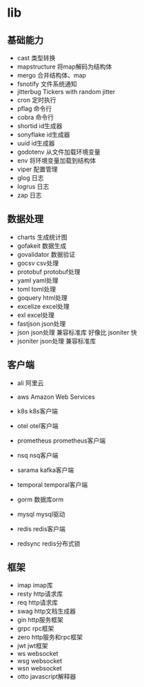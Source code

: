# lib

## 基础能力

- cast 类型转换
- mapstructure 将map解码为结构体
- mergo 合并结构体、map
- fsnotify 文件系统通知
- jitterbug Tickers with random jitter
- cron 定时执行
- pflag 命令行
- cobra 命令行
- shortid id生成器
- sonyflake id生成器
- uuid id生成器
- godotenv 从文件加载环境变量
- env 将环境变量加载到结构体
- viper 配置管理
- glog 日志
- logrus 日志
- zap 日志

## 数据处理

- charts 生成统计图
- gofakeit 数据生成
- govalidator 数据验证
- gocsv csv处理
- protobuf protobuf处理
- yaml yaml处理
- toml toml处理
- goquery html处理
- excelize excel处理
- exl excel处理
- fastjson json处理
- json json处理 兼容标准库 好像比 jsoniter 快
- jsoniter json处理 兼容标准库

## 客户端

- ali 阿里云
- aws Amazon Web Services

- k8s k8s客户端
- otel otel客户端
- prometheus prometheus客户端
- nsq nsq客户端
- sarama kafka客户端
- temporal temporal客户端

- gorm 数据库orm
- mysql mysql驱动
- redis redis客户端
- redsync redis分布式锁

## 框架

- imap imap库
- resty http请求库
- req http请求库
- swag http文档生成器
- gin http服务框架
- grpc rpc框架
- zero http服务和rpc框架
- jwt jwt框架
- ws websocket
- wsg websocket
- wsn websocket
- otto javascript解释器
